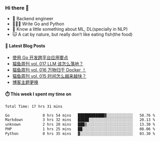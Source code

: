 ### Hi there 👋

- 🔧 Backend engineer
- 👨🏻‍💻 Write Go and Python
- 🔭 Know a little something about ML, DL(specially in NLP)
- 🐱 A cat by nature, but really don’t like eating fish(the food)

#### 📖 Latest Blog Posts
<!-- BLOG-POST-LIST:START -->
- [使用 Go 开发跨平台应用要点](https://ameow.xyz/archives/go-multiplatform-takeaways)
- [猫鱼周刊 vol. 017 LLM 该怎么落地？](https://ameow.xyz/archives/weekly-017)
- [猫鱼周刊 vol. 016 万物归于 Docker ！](https://ameow.xyz/archives/weekly-016)
- [猫鱼周刊 vol. 015 时间怎么越来越快？](https://ameow.xyz/archives/weekly-015)
- [博客主题更换](https://ameow.xyz/archives/bo-ke-zhu-ti-geng-huan)
<!-- BLOG-POST-LIST:END -->

#### ⏱️ This week I spent my time on
<!--START_SECTION:waka-->

```txt
Total Time: 17 hrs 31 mins

Go               8 hrs 54 mins   ████████████▓░░░░░░░░░░░░   50.76 %
Markdown         3 hrs 32 mins   █████░░░░░░░░░░░░░░░░░░░░   20.13 %
unknown          2 hrs 20 mins   ███▒░░░░░░░░░░░░░░░░░░░░░   13.30 %
PHP              1 hrs 25 mins   ██░░░░░░░░░░░░░░░░░░░░░░░   08.06 %
Python           0 hrs 35 mins   ▓░░░░░░░░░░░░░░░░░░░░░░░░   03.30 %
```

<!--END_SECTION:waka-->

<!--
**LeslieLeung/LeslieLeung** is a ✨ _special_ ✨ repository because its `README.md` (this file) appears on your GitHub profile.

Here are some ideas to get you started:

- 🔭 I’m currently working on ...
- 🌱 I’m currently learning ...
- 👯 I’m looking to collaborate on ...
- 🤔 I’m looking for help with ...
- 💬 Ask me about ...
- 📫 How to reach me: ...
- 😄 Pronouns: ...
- ⚡ Fun fact: ...
-->
